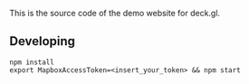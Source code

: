 This is the source code of the demo website for deck.gl.

## Developing

    npm install
    export MapboxAccessToken=<insert_your_token> && npm start
